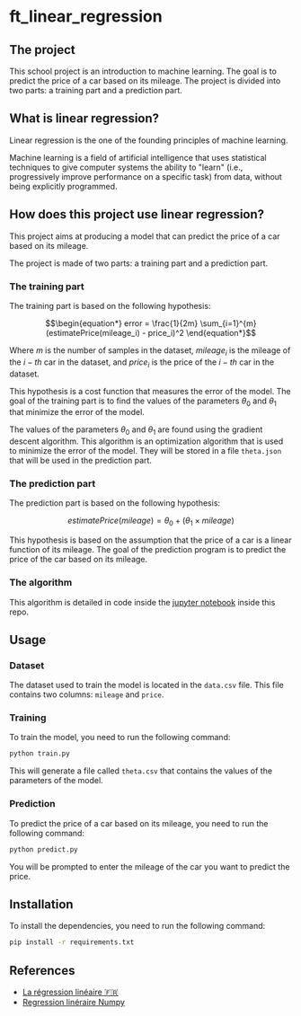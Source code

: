 # ft_linear_regression

## The project

This school project is an introduction to machine learning. The goal is to predict the price of a car based on its mileage. The project is divided into two parts: a training part and a prediction part.

## What is linear regression?

Linear regression is the one of the founding principles of machine learning.

Machine learning is a field of artificial intelligence that uses statistical techniques to give computer systems the ability to "learn" (i.e., progressively improve performance on a specific task) from data, without being explicitly programmed.

## How does this project use linear regression?

This project aims at producing a model that can predict the price of a car based on its mileage.

The project is made of two parts: a training part and a prediction part.

### The training part

The training part is based on the following hypothesis:

```math
\begin{equation*}
error = \frac{1}{2m} \sum_{i=1}^{m} (estimatePrice(mileage_i) - price_i)^2
\end{equation*}
```

Where $m$ is the number of samples in the dataset, $mileage_i$ is the mileage of the $i-th$ car in the dataset, and $price_i$ is the price of the $i-th$ car in the dataset.

This hypothesis is a cost function that measures the error of the model. The goal of the training part is to find the values of the parameters $\theta_0$ and $\theta_1$ that minimize the error of the model.

The values of the parameters $\theta_0$ and $\theta_1$ are found using the gradient descent algorithm. This algorithm is an optimization algorithm that is used to minimize the error of the model. They will be stored in a file `theta.json` that will be used in the prediction part.

### The prediction part

The prediction part is based on the following hypothesis:

```math
\begin{equation*}
estimatePrice(mileage) = \theta_0 + (\theta_1 \times mileage)
\end{equation*}
```

This hypothesis is based on the assumption that the price of a car is a linear function of its mileage. The goal of the prediction program is to predict the price of the car based on its mileage.

### The algorithm

This algorithm is detailed in code inside the [jupyter notebook](./notebook.ipynb) inside this repo.

## Usage

### Dataset

The dataset used to train the model is located in the `data.csv` file. This file contains two columns: `mileage` and `price`.

### Training

To train the model, you need to run the following command:

```bash
python train.py
```

This will generate a file called `theta.csv` that contains the values of the parameters of the model.

### Prediction

To predict the price of a car based on its mileage, you need to run the following command:

```bash
python predict.py
```

You will be prompted to enter the mileage of the car you want to predict the price.

## Installation

To install the dependencies, you need to run the following command:

```bash
pip install -r requirements.txt
```

## References

- [La régression linéaire 🇫🇷](https://www.youtube.com/watch?v=wg7-roETbbM&t=27s&ab_channel=MachineLearnia)
- [Regression linéraire Numpy](https://youtu.be/vG6tDQc86Rs?list=PLO_fdPEVlfKqUF5BPKjGSh7aV9aBshrpY)
